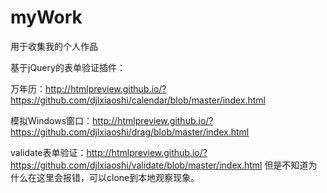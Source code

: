 # myWork
用于收集我的个人作品

基于jQuery的表单验证插件：

万年历：http://htmlpreview.github.io/?https://github.com/djlxiaoshi/calendar/blob/master/index.html

模拟Windows窗口：http://htmlpreview.github.io/?https://github.com/djlxiaoshi/drag/blob/master/index.html

validate表单验证：http://htmlpreview.github.io/?https://github.com/djlxiaoshi/validate/blob/master/index.html
但是不知道为什么在这里会报错，可以clone到本地观察现象。
